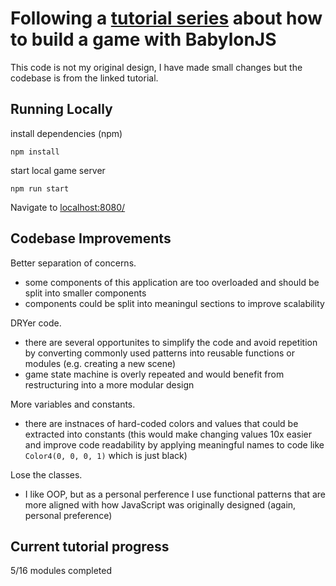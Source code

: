 # Following a [tutorial series](https://doc.babylonjs.com/guidedLearning/createAGame) about how to build a game with BabylonJS
This code is not my original design, I have made small changes but the codebase is from the linked tutorial.

## Running Locally
install dependencies (npm) 
```
npm install
```

start local game server
```
npm run start
```

Navigate to [localhost:8080/](http://localhost:8080/)

## Codebase Improvements
Better separation of concerns.
- some components of this application are too overloaded and should be split into smaller components
- components could be split into meaningul sections to improve scalability

DRYer code.
- there are several opportunites to simplify the code and avoid repetition by converting commonly used patterns into reusable functions or modules (e.g. creating a new scene)
- game state machine is overly repeated and would benefit from restructuring into a more modular design

More variables and constants.
- there are instnaces of hard-coded colors and values that could be extracted into constants (this would make changing values 10x easier and improve code readability by applying meaningful names to code like `Color4(0, 0, 0, 1)` which is just black)

Lose the classes.
- I like OOP, but as a personal perference I use functional patterns that are more aligned with how JavaScript was originally designed (again, personal preference)

## Current tutorial progress
5/16 modules completed
